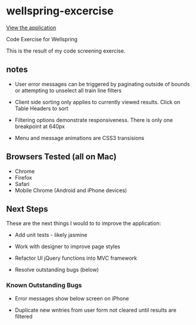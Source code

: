 wellspring-excercise
====================

[View the application](http://slatron.github.io/wellspring-exercise/index.html)

Code Exercise for Wellspring

This is the result of my code screening exercise.

## notes

* User error messages can be triggered by paginating outside of bounds or attempting to unselect all train line filters

* Client side sorting only applies to currently viewed results. Click on Table Headers to sort

* Filtering options demonstrate responsiveness. There is only one breakpoint at 640px

* Menu and message animations are CSS3 transisions

## Browsers Tested (all on Mac)

* Chrome
* Firefox
* Safari
* Mobile Chrome (Android and iPhone devices)

## Next Steps

These are the next things I would to to improve the application:

* Add unit tests - likely jasmine

* Work with designer to improve page styles

* Refactor UI jQuery functions into MVC framework

* Resolve outstanding bugs (below)

### Known Outstanding Bugs

* Error messages show below screen on iPhone

* Duplicate new wntries from user form not cleared until results are filtered
